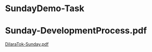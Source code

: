 # SundayDemo-Task
# Sunday-DevelopmentProcess.pdf
[DilaraTok-Sunday.pdf](https://github.com/Dilololoy/SundayDemo-Task/files/10407504/DilaraTok-Sunday.pdf)
